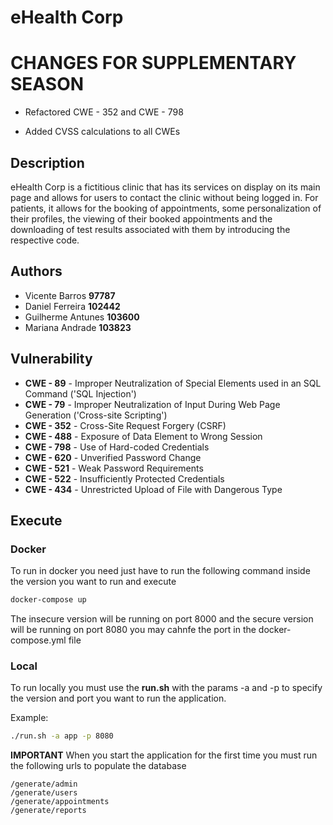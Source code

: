 # eHealth Corp

# CHANGES FOR SUPPLEMENTARY SEASON

- Refactored CWE - 352 and CWE - 798

- Added CVSS calculations to all CWEs



## Description

eHealth Corp is a fictitious clinic that has its services on display on its main page and allows for users to contact the clinic without being logged in. For patients, it allows for the booking of appointments, some personalization of their profiles, the viewing of their booked appointments and the downloading of test results associated with them by introducing the respective code.

## Authors

- Vicente Barros **97787**
- Daniel Ferreira **102442**
- Guilherme Antunes **103600**
- Mariana Andrade **103823**

## Vulnerability

- **CWE - 89** - Improper Neutralization of Special Elements used in an SQL Command ('SQL Injection')
- **CWE - 79** - Improper Neutralization of Input During Web Page Generation ('Cross-site Scripting')
- **CWE - 352** - Cross-Site Request Forgery (CSRF)
- **CWE - 488** - Exposure of Data Element to Wrong Session
- **CWE - 798** - Use of Hard-coded Credentials
- **CWE - 620** - Unverified Password Change
- **CWE - 521** - Weak Password Requirements
- **CWE - 522** - Insufficiently Protected Credentials
- **CWE - 434** - Unrestricted Upload of File with Dangerous Type

## Execute

### Docker

To run in docker you need just have to run the following command inside the version you want to run and execute

```bash
docker-compose up
```

The insecure version will be running on port 8000 and the secure version will be running on port 8080 you may cahnfe the port in the docker-compose.yml file

### Local

To run locally you must use the **run.sh** with the params -a and -p to specify the version and port you want to run the application.

Example:

```bash
./run.sh -a app -p 8080
```

**IMPORTANT**
When you start the application for the first time you must run the following urls to populate the database

    /generate/admin
    /generate/users
    /generate/appointments
    /generate/reports
